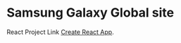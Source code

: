 # Samsung Galaxy Global site

React Project Link [Create React App](https://lambent-sable-50d259.netlify.app/).
